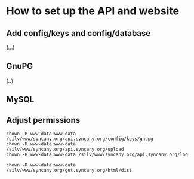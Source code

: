 How to set up the API and website
=================================



Add config/keys and config/database
-----------------------------------
(...)

GnuPG
-----
(..)

MySQL
-----


Adjust permissions
------------------

```
chown -R www-data:www-data /silv/www/syncany.org/api.syncany.org/config/keys/gnupg
chown -R www-data:www-data /silv/www/syncany.org/api.syncany.org/upload
chown -R www-data:www-data /silv/www/syncany.org/api.syncany.org/log

chown -R www-data:www-data /silv/www/syncany.org/get.syncany.org/html/dist
```


